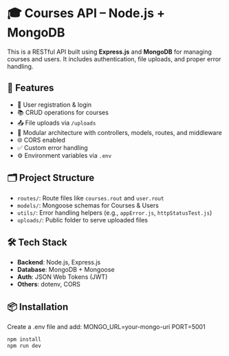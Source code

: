 # 🎓 Courses API – Node.js + MongoDB

This is a RESTful API built using **Express.js** and **MongoDB** for managing courses and users. It includes authentication, file uploads, and proper error handling.

## 🚀 Features

- 🔐 User registration & login
- 📚 CRUD operations for courses
- 📤 File uploads via `/uploads`
- 🧱 Modular architecture with controllers, models, routes, and middleware
- 🌐 CORS enabled
- ✅ Custom error handling
- ⚙️ Environment variables via `.env`

## 🗂️ Project Structure


- `routes/`: Route files like `courses.rout` and `user.rout`
- `models/`: Mongoose schemas for Courses & Users
- `utils/`: Error handling helpers (e.g., `appError.js`, `httpStatusTest.js`)
- `uploads/`: Public folder to serve uploaded files

## 🛠️ Tech Stack

- **Backend**: Node.js, Express.js
- **Database**: MongoDB + Mongoose
- **Auth**: JSON Web Tokens (JWT)
- **Others**: dotenv, CORS

## 📦 Installation

Create a .env file and add:
MONGO_URL=your-mongo-uri
PORT=5001

```bash
npm install
npm run dev


